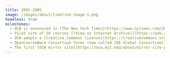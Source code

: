 ```yaml
---
title: 2001-2005
image: /images/about/timeline-image-1.png
headless: true
milestones:
  - OCW is announced in [The New York Times](https://www.nytimes.com/2001/04/04/us/auditing-classes-at-mit-on-the-web-and-free.html). [Watch the press conference announcing MIT OpenCourseWare](https://www.youtube.com/watch?v=4XFvqOSRsa8)
  - Pilot site of 50 courses [(View on Internet Archive)](https://web.archive.org/web/20021023205659/http:/ocw.mit.edu/index.html) followed by 2003 official website launch with 500 courses. [(View on Internet Archive)](https://web.archive.org/web/20031008143931/http:/ocw.mit.edu/index.html)
  - OCW adopts a [Creative Commons license](https://creativecommons.org/licenses/by-nc-sa/4.0/).
  - OpenCourseWare Consortium forms (now called [OE Global Consortium](https://www.oeconsortium.org/)).
  - The first [OCW mirror site](https://ocw.mit.edu/about/mirror-site-program/) is established in Africa.
---
```

